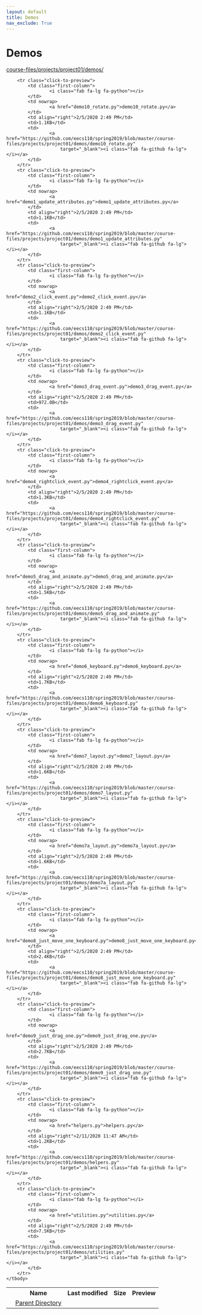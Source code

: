 ```yaml
---
layout: default
title: Demos
nav_exclude: True
---
```


# Demos

[course-files/projects/project01/demos/](.)

<table class="tbl-files">
    <tbody>
        <tr>
            <th valign="top"></th>
            <th>Name</th>
            <th>Last modified</th>
            <th>Size</th>
            <th>Preview</th>
        </tr>
        <tr>
            <td valign="top">
                <i class="fa fa-folder-open"></i>
            </td>
            <td><a href="../">Parent Directory</a></td>
            <td>&nbsp;</td>
            <td>&nbsp;</td>
            <td>&nbsp;</td>
        </tr>

        <tr class="click-to-preview">
            <td class="first-column">
                    <i class="fab fa-lg fa-python"></i>
            </td>
            <td nowrap>
                    <a href="demo10_rotate.py">demo10_rotate.py</a>
            </td>
            <td align="right">2/5/2020 2:49 PM</td>
            <td>1.1KB</td>
            <td>
                    <a href="https://github.com/eecs110/spring2019/blob/master/course-files/projects/project01/demos/demo10_rotate.py"
                        target="_blank"><i class="fab fa-github fa-lg"></i></a>
            </td>
        </tr>
        <tr class="click-to-preview">
            <td class="first-column">
                    <i class="fab fa-lg fa-python"></i>
            </td>
            <td nowrap>
                    <a href="demo1_update_attributes.py">demo1_update_attributes.py</a>
            </td>
            <td align="right">2/5/2020 2:49 PM</td>
            <td>1.1KB</td>
            <td>
                    <a href="https://github.com/eecs110/spring2019/blob/master/course-files/projects/project01/demos/demo1_update_attributes.py"
                        target="_blank"><i class="fab fa-github fa-lg"></i></a>
            </td>
        </tr>
        <tr class="click-to-preview">
            <td class="first-column">
                    <i class="fab fa-lg fa-python"></i>
            </td>
            <td nowrap>
                    <a href="demo2_click_event.py">demo2_click_event.py</a>
            </td>
            <td align="right">2/5/2020 2:49 PM</td>
            <td>1.1KB</td>
            <td>
                    <a href="https://github.com/eecs110/spring2019/blob/master/course-files/projects/project01/demos/demo2_click_event.py"
                        target="_blank"><i class="fab fa-github fa-lg"></i></a>
            </td>
        </tr>
        <tr class="click-to-preview">
            <td class="first-column">
                    <i class="fab fa-lg fa-python"></i>
            </td>
            <td nowrap>
                    <a href="demo3_drag_event.py">demo3_drag_event.py</a>
            </td>
            <td align="right">2/5/2020 2:49 PM</td>
            <td>972.0B</td>
            <td>
                    <a href="https://github.com/eecs110/spring2019/blob/master/course-files/projects/project01/demos/demo3_drag_event.py"
                        target="_blank"><i class="fab fa-github fa-lg"></i></a>
            </td>
        </tr>
        <tr class="click-to-preview">
            <td class="first-column">
                    <i class="fab fa-lg fa-python"></i>
            </td>
            <td nowrap>
                    <a href="demo4_rightclick_event.py">demo4_rightclick_event.py</a>
            </td>
            <td align="right">2/5/2020 2:49 PM</td>
            <td>1.3KB</td>
            <td>
                    <a href="https://github.com/eecs110/spring2019/blob/master/course-files/projects/project01/demos/demo4_rightclick_event.py"
                        target="_blank"><i class="fab fa-github fa-lg"></i></a>
            </td>
        </tr>
        <tr class="click-to-preview">
            <td class="first-column">
                    <i class="fab fa-lg fa-python"></i>
            </td>
            <td nowrap>
                    <a href="demo5_drag_and_animate.py">demo5_drag_and_animate.py</a>
            </td>
            <td align="right">2/5/2020 2:49 PM</td>
            <td>1.5KB</td>
            <td>
                    <a href="https://github.com/eecs110/spring2019/blob/master/course-files/projects/project01/demos/demo5_drag_and_animate.py"
                        target="_blank"><i class="fab fa-github fa-lg"></i></a>
            </td>
        </tr>
        <tr class="click-to-preview">
            <td class="first-column">
                    <i class="fab fa-lg fa-python"></i>
            </td>
            <td nowrap>
                    <a href="demo6_keyboard.py">demo6_keyboard.py</a>
            </td>
            <td align="right">2/5/2020 2:49 PM</td>
            <td>1.7KB</td>
            <td>
                    <a href="https://github.com/eecs110/spring2019/blob/master/course-files/projects/project01/demos/demo6_keyboard.py"
                        target="_blank"><i class="fab fa-github fa-lg"></i></a>
            </td>
        </tr>
        <tr class="click-to-preview">
            <td class="first-column">
                    <i class="fab fa-lg fa-python"></i>
            </td>
            <td nowrap>
                    <a href="demo7_layout.py">demo7_layout.py</a>
            </td>
            <td align="right">2/5/2020 2:49 PM</td>
            <td>1.6KB</td>
            <td>
                    <a href="https://github.com/eecs110/spring2019/blob/master/course-files/projects/project01/demos/demo7_layout.py"
                        target="_blank"><i class="fab fa-github fa-lg"></i></a>
            </td>
        </tr>
        <tr class="click-to-preview">
            <td class="first-column">
                    <i class="fab fa-lg fa-python"></i>
            </td>
            <td nowrap>
                    <a href="demo7a_layout.py">demo7a_layout.py</a>
            </td>
            <td align="right">2/5/2020 2:49 PM</td>
            <td>1.6KB</td>
            <td>
                    <a href="https://github.com/eecs110/spring2019/blob/master/course-files/projects/project01/demos/demo7a_layout.py"
                        target="_blank"><i class="fab fa-github fa-lg"></i></a>
            </td>
        </tr>
        <tr class="click-to-preview">
            <td class="first-column">
                    <i class="fab fa-lg fa-python"></i>
            </td>
            <td nowrap>
                    <a href="demo8_just_move_one_keyboard.py">demo8_just_move_one_keyboard.py</a>
            </td>
            <td align="right">2/5/2020 2:49 PM</td>
            <td>2.4KB</td>
            <td>
                    <a href="https://github.com/eecs110/spring2019/blob/master/course-files/projects/project01/demos/demo8_just_move_one_keyboard.py"
                        target="_blank"><i class="fab fa-github fa-lg"></i></a>
            </td>
        </tr>
        <tr class="click-to-preview">
            <td class="first-column">
                    <i class="fab fa-lg fa-python"></i>
            </td>
            <td nowrap>
                    <a href="demo9_just_drag_one.py">demo9_just_drag_one.py</a>
            </td>
            <td align="right">2/5/2020 2:49 PM</td>
            <td>2.7KB</td>
            <td>
                    <a href="https://github.com/eecs110/spring2019/blob/master/course-files/projects/project01/demos/demo9_just_drag_one.py"
                        target="_blank"><i class="fab fa-github fa-lg"></i></a>
            </td>
        </tr>
        <tr class="click-to-preview">
            <td class="first-column">
                    <i class="fab fa-lg fa-python"></i>
            </td>
            <td nowrap>
                    <a href="helpers.py">helpers.py</a>
            </td>
            <td align="right">2/11/2020 11:47 AM</td>
            <td>1.2KB</td>
            <td>
                    <a href="https://github.com/eecs110/spring2019/blob/master/course-files/projects/project01/demos/helpers.py"
                        target="_blank"><i class="fab fa-github fa-lg"></i></a>
            </td>
        </tr>
        <tr class="click-to-preview">
            <td class="first-column">
                    <i class="fab fa-lg fa-python"></i>
            </td>
            <td nowrap>
                    <a href="utilities.py">utilities.py</a>
            </td>
            <td align="right">2/5/2020 2:49 PM</td>
            <td>7.5KB</td>
            <td>
                    <a href="https://github.com/eecs110/spring2019/blob/master/course-files/projects/project01/demos/utilities.py"
                        target="_blank"><i class="fab fa-github fa-lg"></i></a>
            </td>
        </tr>
    </tbody>
</table>

